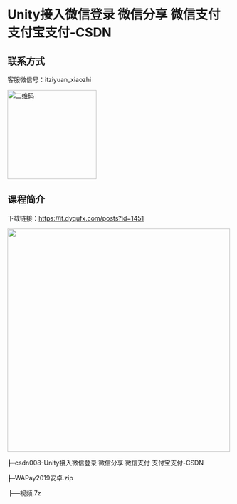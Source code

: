 # Unity接入微信登录 微信分享 微信支付 支付宝支付-CSDN

## 联系方式

客服微信号：itziyuan_xiaozhi

<img src="https://ziyuanyun.oss-cn-guangzhou.aliyuncs.com/common/20240614073449/666b82192834a.jpg" width="200" height="200" alt="二维码">

## 课程简介

下载链接：https://it.dyqufx.com/posts?id=1451

<img src="https://ziyuanyun.oss-cn-guangzhou.aliyuncs.com/yun/20240515153432/6644658844c68.jpg" width="500" alt="">

  ┣━csdn008-Unity接入微信登录 微信分享 微信支付 支付宝支付-CSDN

 ┣━WAPay2019安卓.zip

 ┣━视频.7z

  